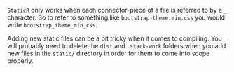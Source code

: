 `StaticR` only works when each connector-piece of a file is referred to by a `_`
character. So to refer to something like `bootstrap-theme.min.css` you would
write `bootstrap_theme_min_css`.

Adding new static files can be a bit tricky when it comes to compiling. You will
probably need to delete the `dist` and `.stack-work` folders when you add new
files in the `static/` directory in order for them to come into scope properly.
